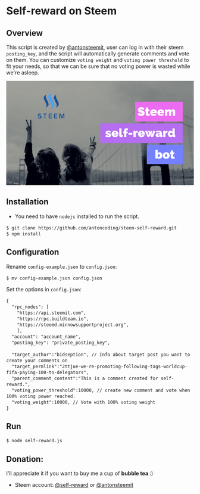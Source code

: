 # Self-reward on Steem

## Overview
This script is created by [@antonsteemit](https://steemit.com/@antonsteemit), user can log in with their steem `posting_key`, and the script will automatically generate comments and vote on them. You can customize `voting weight` and `voting power threshold` to fit your needs, so that we can be sure that no voting power is wasted while we're asleep.

![](cover.png)

## Installation
* You need to have `nodejs` installed to run the script.

```
$ git clone https://github.com/antoncoding/steem-self-reward.git
$ npm install
```

## Configuration
Rename `config-example.json` to `config.json`:
```
$ mv config-example.json config.json
```
Set the options in `config.json`:
```
{
  "rpc_nodes": [
    "https://api.steemit.com",
    "https://rpc.buildteam.io",
    "https://steemd.minnowsupportproject.org",
    ],
  "account": "account_name",
  "posting_key": "private_posting_key",

  "target_author":"bidseption", // Info about target post you want to create your comments on
  "target_permlink":"2ttjue-we-re-promoting-following-tags-worldcup-fifa-paying-100-to-delegators",
  "parent_comment_content":"This is a comment created for self-reward.",
  "voting_power_threshold":10000, // create new comment and vote when 100% voting power reached.
  "voting_weight":10000, // Vote with 100% voting weight
}

```

## Run
```
$ node self-reward.js
```

## Donation:
I'll appreciate it if you want to buy me a cup of **bubble tea** :)
* Steem account: [@self-reward](https://steemit.com/@self-reward) or [@antonsteemit](https://steemit.com/@antonsteemit)
